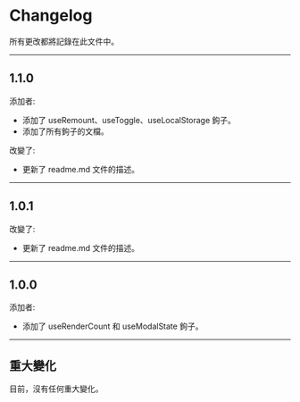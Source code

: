 # Changelog

所有更改都將記錄在此文件中。

---

## 1.1.0
添加者:
- 添加了 useRemount、useToggle、useLocalStorage 鉤子。
- 添加了所有鉤子的文檔。

改變了:
- 更新了 readme.md 文件的描述。

---

## 1.0.1
改變了:
- 更新了 readme.md 文件的描述。

---

## 1.0.0
添加者:
- 添加了 useRenderCount 和 useModalState 鉤子。

---

## 重大變化

目前，沒有任何重大變化。
